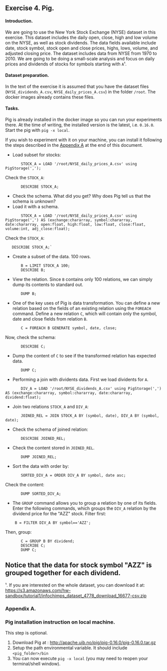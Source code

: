 ## Exercise 4. Pig.

#### Introduction.
We are going to use the New York Stock Exchange (NYSE) dataset in this exercise. This dataset includes the daily open, close, high and low volume on the NYSE, as well as stock dividends. The data fields available include date, stock symbol, stock open and close prices, highs, lows, volume, and adjusted closing price. The dataset includes data from NYSE from 1970 to 2010. We are going to be doing a small-scale analysis and focus on daily prices and dividends of stocks for symbols starting with `A`&#185;. 

#### Dataset preparation.
In the text of the exercise it is assumed that you have the dataset files (`NYSE_dividends_A.csv`, `NYSE_daily_prices_A.csv`) in the folder `/root`. The docker images already contains these files.

#### Tasks.
Pig is already installed in the docker image so you can run your experiments there. At the time of writing, the installed version is the latest, i.e. `0.16.0`. Start the pig with `pig -x local`.

If you wish to experiment with it on your machine, you can install it following the steps described in the [Appendix A](#appendix-a) at the end of this document. 

* Load subset for stocks:
```
       STOCK_A = LOAD '/root/NYSE_daily_prices_A.csv' using PigStorage(',');
```
Check the `STOCK_A`:
```
       DESCRIBE STOCK_A;
```
* Check the schema. What did you get? Why does Pig tell us that the schema is unknown?
* Load it with a schema.
```
       STOCK_A = LOAD '/root/NYSE_daily_prices_A.csv' using PigStorage(',') AS (exchange:chararray, symbol:chararray, date:chararray, open:float, high:float, low:float, close:float, volume:int, adj_close:float); 
```
Check the `STOCK_A`:       

       DESCRIBE STOCK_A;`
* Create a subset of the data. 100 rows.
```
       B = LIMIT STOCK_A 100;
       DESCRIBE B;
```
* View the relation. Since `B` contains only 100 relations, we can simply dump its contents to standard out.
```
       DUMP B;
```
* One of the key uses of Pig is data transformation. You can define a new relation based on the fields of an existing relation using the `FOREACH` command. Define a new relation `C`, which will contain only the symbol, date and close fields from relation `B`.
```
       C = FOREACH B GENERATE symbol, date, close;
```
Now, check the schema:
```
       DESCRIBE C;
```
* Dump the content of `C` to see if the transformed relation has expected data.
```       
       DUMP C;
```
* Performing a join with dividents data. First we load dividents for `A`.
```
       DIV_A = LOAD '/root/NYSE_dividends_A.csv' using PigStorage(',') AS (exchange:chararray, symbol:chararray, date:chararray, dividend:float);
```
* Join two relations `STOCK_A` and `DIV_A`:
```
       JOINED_REL = JOIN STOCK_A BY (symbol, date), DIV_A BY (symbol, date);
```
* Check the schema of joined relation:
```
       DESCRIBE JOINED_REL;
```
* Check the content stored in `JOINED_REL`.
```
       DUMP JOINED_REL;
```       
* Sort the data with order by:
```
       SORTED_DIV_A = ORDER DIV_A BY symbol, date asc; 
```
Check the content:
```
       DUMP SORTED_DIV_A;
```
* The `GROUP` command allows you to group a relation by one of its fields. Enter the following commands, which groups the `DIV_A` relation by the dividend price for the "AZZ" stock.
Filter first:

       B = FILTER DIV_A BY symbol=='AZZ';
Then, group:
```
       C = GROUP B BY dividend; 
       DESCRIBE C;
       DUMP C;
```
Notice that the data for stock symbol "AZZ" is grouped together for each dividend.
-------

&#185;. If you are interested on the whole dataset, you can download it at: https://s3.amazonaws.com/hw-sandbox/tutorial1/infochimps_dataset_4778_download_16677-csv.zip


### Appendix A. 
### Pig installation instruction on local machine.
This step is optional.

1. Download Pig at : <http://apache.uib.no/pig/pig-0.16.0/pig-0.16.0.tar.gz>
2. Setup the path environmental variable. It should include `<pig_folder>/bin`
3. You can now execute `pig -x local` (you may need to reopen your terminal/shell window).

